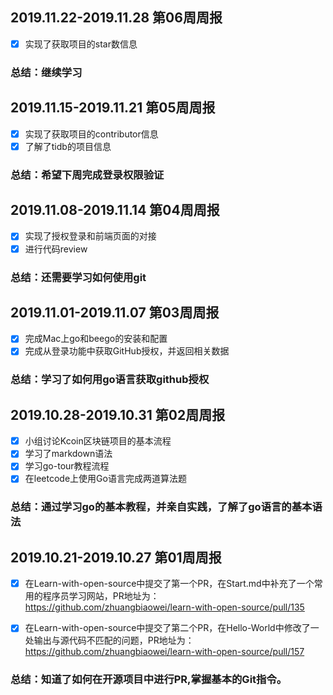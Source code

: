 ## 2019.11.22-2019.11.28 第06周周报
- [x] 实现了获取项目的star数信息
### 总结：继续学习

## 2019.11.15-2019.11.21 第05周周报
- [x] 实现了获取项目的contributor信息
- [x] 了解了tidb的项目信息
### 总结：希望下周完成登录权限验证

## 2019.11.08-2019.11.14 第04周周报
- [x] 实现了授权登录和前端页面的对接
- [x] 进行代码review
### 总结：还需要学习如何使用git

## 2019.11.01-2019.11.07 第03周周报
- [x] 完成Mac上go和beego的安装和配置
- [x] 完成从登录功能中获取GitHub授权，并返回相关数据
### 总结：学习了如何用go语言获取github授权

## 2019.10.28-2019.10.31 第02周周报
- [x] 小组讨论Kcoin区块链项目的基本流程
- [x] 学习了markdown语法
- [x] 学习go-tour教程流程
- [x] 在leetcode上使用Go语言完成两道算法题
### 总结：通过学习go的基本教程，并亲自实践，了解了go语言的基本语法

## 2019.10.21-2019.10.27 第01周周报
- [x] 在Learn-with-open-source中提交了第一个PR，在Start.md中补充了一个常用的程序员学习网站，PR地址为：
        https://github.com/zhuangbiaowei/learn-with-open-source/pull/135

- [x] 在Learn-with-open-source中提交了第二个PR，在Hello-World中修改了一处输出与源代码不匹配的问题，PR地址为：
        https://github.com/zhuangbiaowei/learn-with-open-source/pull/157 
### 总结：知道了如何在开源项目中进行PR,掌握基本的Git指令。
